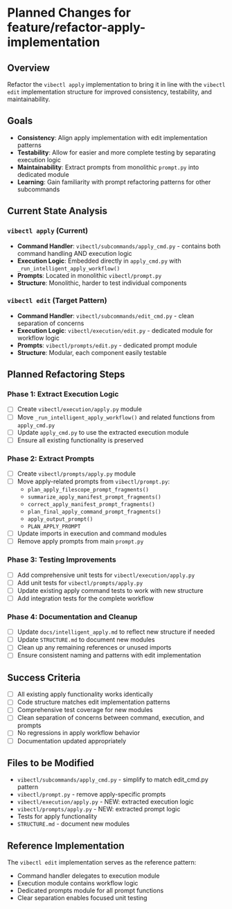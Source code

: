 # Planned Changes for feature/refactor-apply-implementation

## Overview
Refactor the `vibectl apply` implementation to bring it in line with the `vibectl edit` implementation structure for improved consistency, testability, and maintainability.

## Goals
- **Consistency**: Align apply implementation with edit implementation patterns
- **Testability**: Allow for easier and more complete testing by separating execution logic
- **Maintainability**: Extract prompts from monolithic `prompt.py` into dedicated module
- **Learning**: Gain familiarity with prompt refactoring patterns for other subcommands

## Current State Analysis

### `vibectl apply` (Current)
- **Command Handler**: `vibectl/subcommands/apply_cmd.py` - contains both command handling AND execution logic
- **Execution Logic**: Embedded directly in `apply_cmd.py` with `_run_intelligent_apply_workflow()`
- **Prompts**: Located in monolithic `vibectl/prompt.py`
- **Structure**: Monolithic, harder to test individual components

### `vibectl edit` (Target Pattern)
- **Command Handler**: `vibectl/subcommands/edit_cmd.py` - clean separation of concerns
- **Execution Logic**: `vibectl/execution/edit.py` - dedicated module for workflow logic
- **Prompts**: `vibectl/prompts/edit.py` - dedicated prompt module
- **Structure**: Modular, each component easily testable

## Planned Refactoring Steps

### Phase 1: Extract Execution Logic
- [ ] Create `vibectl/execution/apply.py` module
- [ ] Move `_run_intelligent_apply_workflow()` and related functions from `apply_cmd.py`
- [ ] Update `apply_cmd.py` to use the extracted execution module
- [ ] Ensure all existing functionality is preserved

### Phase 2: Extract Prompts
- [ ] Create `vibectl/prompts/apply.py` module
- [ ] Move apply-related prompts from `vibectl/prompt.py`:
  - `plan_apply_filescope_prompt_fragments()`
  - `summarize_apply_manifest_prompt_fragments()`
  - `correct_apply_manifest_prompt_fragments()`
  - `plan_final_apply_command_prompt_fragments()`
  - `apply_output_prompt()`
  - `PLAN_APPLY_PROMPT`
- [ ] Update imports in execution and command modules
- [ ] Remove apply prompts from main `prompt.py`

### Phase 3: Testing Improvements
- [ ] Add comprehensive unit tests for `vibectl/execution/apply.py`
- [ ] Add unit tests for `vibectl/prompts/apply.py`
- [ ] Update existing apply command tests to work with new structure
- [ ] Add integration tests for the complete workflow

### Phase 4: Documentation and Cleanup
- [ ] Update `docs/intelligent_apply.md` to reflect new structure if needed
- [ ] Update `STRUCTURE.md` to document new modules
- [ ] Clean up any remaining references or unused imports
- [ ] Ensure consistent naming and patterns with edit implementation

## Success Criteria
- [ ] All existing apply functionality works identically
- [ ] Code structure matches edit implementation patterns
- [ ] Comprehensive test coverage for new modules
- [ ] Clean separation of concerns between command, execution, and prompts
- [ ] No regressions in apply workflow behavior
- [ ] Documentation updated appropriately

## Files to be Modified
- `vibectl/subcommands/apply_cmd.py` - simplify to match edit_cmd.py pattern
- `vibectl/prompt.py` - remove apply-specific prompts
- `vibectl/execution/apply.py` - NEW: extracted execution logic
- `vibectl/prompts/apply.py` - NEW: extracted prompt logic
- Tests for apply functionality
- `STRUCTURE.md` - document new modules

## Reference Implementation
The `vibectl edit` implementation serves as the reference pattern:
- Command handler delegates to execution module
- Execution module contains workflow logic
- Dedicated prompts module for all prompt functions
- Clear separation enables focused unit testing
